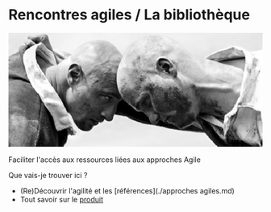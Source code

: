 # Rencontres agiles / La bibliothèque
![Bandeau](../rencontresagiles.jpg)

Faciliter l'accès aux ressources liées aux approches Agile

Que vais-je trouver ici ?
 - (Re)Découvrir l'agilité et les [références](./approches agiles.md)
 - Tout savoir sur le  [produit](./produit.md)
 